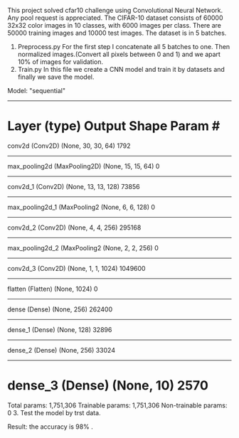 This project solved cfar10 challenge using Convolutional Neural Network. Any pool request is appreciated.
The CIFAR-10 dataset consists of 60000 32x32 color images in 10 classes, with 6000 images per class. There are 50000 training images and 10000 test images. The dataset is in 5 batches.
1.	Preprocess.py
For the first step I concatenate all 5 batches to one. Then normalized images.(Convert all pixels between 0 and 1) and we apart 10% of images for validation. 
2.	Train.py
In this file we create a CNN model and train it by datasets and finally we save the model.

Model: "sequential"
_________________________________________________________________
Layer (type)                 Output Shape              Param #   
=================================================================
conv2d (Conv2D)              (None, 30, 30, 64)        1792      
_________________________________________________________________
max_pooling2d (MaxPooling2D) (None, 15, 15, 64)        0         
_________________________________________________________________
conv2d_1 (Conv2D)            (None, 13, 13, 128)       73856     
_________________________________________________________________
max_pooling2d_1 (MaxPooling2 (None, 6, 6, 128)         0         
_________________________________________________________________
conv2d_2 (Conv2D)            (None, 4, 4, 256)         295168    
_________________________________________________________________
max_pooling2d_2 (MaxPooling2 (None, 2, 2, 256)         0         
_________________________________________________________________
conv2d_3 (Conv2D)            (None, 1, 1, 1024)        1049600   
_________________________________________________________________
flatten (Flatten)            (None, 1024)              0         
_________________________________________________________________
dense (Dense)                (None, 256)               262400    
_________________________________________________________________
dense_1 (Dense)              (None, 128)               32896     
_________________________________________________________________
dense_2 (Dense)              (None, 256)               33024     
_________________________________________________________________
dense_3 (Dense)              (None, 10)                2570      
=================================================================
Total params: 1,751,306
Trainable params: 1,751,306
Non-trainable params: 0
3.	Test the model by trst data.

Result: the accuracy is 98% .
